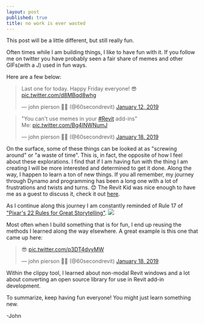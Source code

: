```yaml
---
layout: post
published: true
title: no work is ever wasted
---
```

This post will be a little different, but still really fun.

Often times while I am building things, I like to have fun with it. If you follow me on twitter you have probably seen a fair share of memes and other GIFs(with a J) used in fun ways.

Here are a few below:
<blockquote class="twitter-tweet" data-lang="en"><p lang="en" dir="ltr">Last one for today. Happy Friday everyone! 😎 <a href="https://t.co/d8MBqd8whg">pic.twitter.com/d8MBqd8whg</a></p>&mdash; john pierson 🤡🎈 (@60secondrevit) <a href="https://twitter.com/60secondrevit/status/1083877682734030848?ref_src=twsrc%5Etfw">January 12, 2019</a></blockquote>
<script async src="https://platform.twitter.com/widgets.js" charset="utf-8"></script>

<blockquote class="twitter-tweet" data-lang="en"><p lang="en" dir="ltr">&quot;You can&#39;t use memes in your <a href="https://twitter.com/hashtag/Revit?src=hash&amp;ref_src=twsrc%5Etfw">#Revit</a> add-ins&quot;<br>Me: <a href="https://t.co/Bg4INWNumJ">pic.twitter.com/Bg4INWNumJ</a></p>&mdash; john pierson 🤡🎈 (@60secondrevit) <a href="https://twitter.com/60secondrevit/status/1086247852580302849?ref_src=twsrc%5Etfw">January 18, 2019</a></blockquote>
<script async src="https://platform.twitter.com/widgets.js" charset="utf-8"></script>

On the surface, some of these things can be looked at as "screwing around" or "a waste of time". This is, in fact, the opposite of how I feel about these explorations. I find that if I am having fun with the thing I am creating I will be more interested and determined to get it done. Along the way, I happen to learn a ton of new things. If you all remember, my journey through Dynamo and programming has been a long one with a lot of frustrations and twists and turns. 😊 The Revit Kid was nice enough to have me as a guest to discuss it, check it out [here](http://therevitkid.blogspot.com/2017/11/another-dynamo-journey-story.html).

As I continue along this journey I am constantly reminded of Rule 17 of ["Pixar's 22 Rules for Great Storytelling"](https://io9.gizmodo.com/5916970/the-22-rules-of-storytelling-according-to-pixar).
![](http://www.newportaoit.org/studentWebpages/2018/lilia_bohensky/17.jpg)

Most often when I build something that is for fun, I end up reusing the methods I learned along the way elsewhere. A great example is this one that came up here:
<blockquote class="twitter-tweet" data-conversation="none" data-lang="en"><p lang="und" dir="ltr">😎 <a href="https://t.co/p3DT4dvyMW">pic.twitter.com/p3DT4dvyMW</a></p>&mdash; john pierson 🤡🎈 (@60secondrevit) <a href="https://twitter.com/60secondrevit/status/1086277345332289537?ref_src=twsrc%5Etfw">January 18, 2019</a></blockquote>
<script async src="https://platform.twitter.com/widgets.js" charset="utf-8"></script>

Within the clippy tool, I learned about non-modal Revit windows and a lot about converting an open source library for use in Revit add-in development.

To summarize, keep having fun everyone! You might just learn something new.

-John